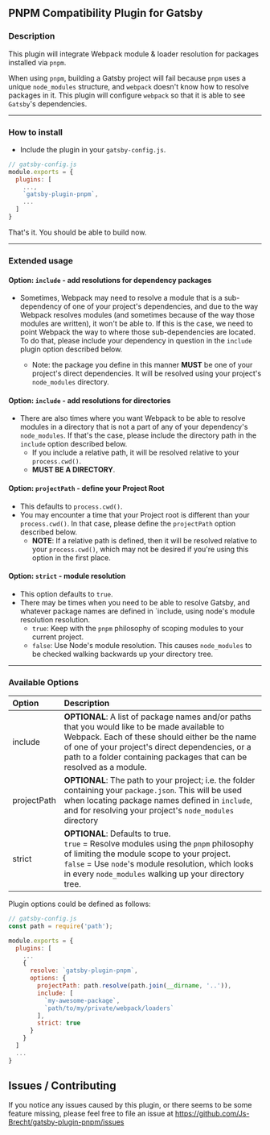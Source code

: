 ## PNPM Compatibility Plugin for Gatsby

### Description

This plugin will integrate Webpack module & loader resolution for packages installed
via `pnpm`.

When using `pnpm`, building a Gatsby project will fail because `pnpm` uses a unique
`node_modules` structure, and `webpack` doesn't know how to resolve packages in it.
This plugin will configure `webpack` so that it is able to see `Gatsby`'s dependencies.

---

### How to install

* Include the plugin in your `gatsby-config.js`.

```js
// gatsby-config.js
module.exports = {
  plugins: [
    ...,
    `gatsby-plugin-pnpm`,
    ...
  ]
}
```

That's it.  You should be able to build now.

---

### Extended usage

#### Option: `include` - add resolutions for dependency packages

* Sometimes, Webpack may need to resolve a module that is a sub-dependency of one of your
project's dependencies, and due to the way Webpack resolves modules (and sometimes because of
the way those modules are written), it won't be able to.  If this is the case, we need to point
Webpack the way to where those sub-dependencies are located.  To do that, please include your
dependency in question in the `include` plugin option described below.

  * Note: the package you define in this manner **MUST** be one of your project's direct
  dependencies.  It will be resolved using your project's `node_modules` directory.

#### Option: `include` - add resolutions for directories

* There are also times where you want Webpack to be able to resolve modules in a directory that
is not a part of any of your dependency's `node_modules`.  If that's the case, please include
the directory path in the `include` option described below.
  * If you include a relative path, it will be resolved relative to your `process.cwd()`.
  * **MUST BE A DIRECTORY**.

#### Option: `projectPath` - define your Project Root

* This defaults to `process.cwd()`.
* You may encounter a time that your Project root is different than your `process.cwd()`.  In
that case, please define the `projectPath` option described below.
  * **NOTE**: If a relative path is defined, then it will be resolved relative to your `process.cwd()`,
  which may not be desired if you're using this option in the first place.

#### Option: `strict` - module resolution

* This option defaults to `true`.
* There may be times when you need to be able to resolve Gatsby, and whatever package names are defined in
`include, using node's module resolution resolution.
  * `true`: Keep with the `pnpm` philosophy of scoping modules to your current project.
  * `false`: Use Node's module resolution.  This causes `node_modules` to be checked walking backwards up
  your directory tree.

---

### Available Options

| Option   | Description |
|:---------|:------------|
| include  | **OPTIONAL**: A list of package names and/or paths that you would like to be made available to Webpack.  Each of these should either be the name of one of your project's direct dependencies, or a path to a folder containing packages that can be resolved as a module.
| projectPath | **OPTIONAL**: The path to your project; i.e. the folder containing your `package.json`.  This will be used when locating package names defined in `include`, and for resolving your project's `node_modules` directory
| strict | **OPTIONAL**: Defaults to true.<br /> `true` = Resolve modules using the `pnpm` philosophy of limiting the module scope to your project. <br /> `false` = Use `node`'s module resolution, which looks in every `node_modules` walking up your directory tree. |

Plugin options could be defined as follows:

```js
// gatsby-config.js
const path = require('path');

module.exports = {
  plugins: [
    ...
    {
      resolve: `gatsby-plugin-pnpm`,
      options: {
        projectPath: path.resolve(path.join(__dirname, '..')),
        include: [
          `my-awesome-package`,
          `path/to/my/private/webpack/loaders`
        ],
        strict: true
      }
    }
  ]
  ...
}
```

## Issues / Contributing

If you notice any issues caused by this plugin, or there seems to be some feature missing,
please feel free to file an issue at <https://github.com/Js-Brecht/gatsby-plugin-pnpm/issues>